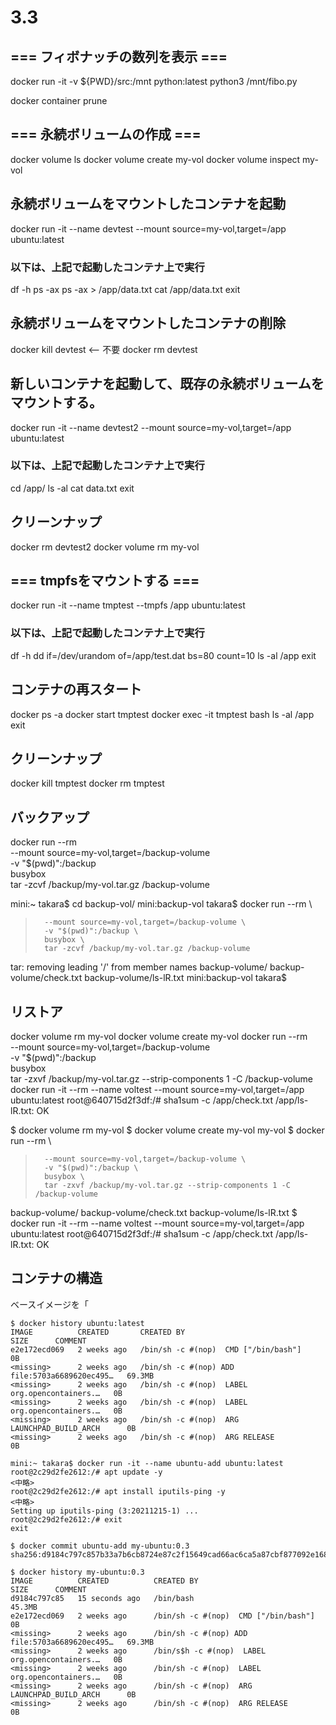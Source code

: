 # 3.3


## === フィボナッチの数列を表示 ===

docker run -it -v ${PWD}/src:/mnt python:latest python3 /mnt/fibo.py

docker container prune


## === 永続ボリュームの作成 ===

docker volume ls
docker volume create my-vol
docker volume inspect my-vol


## 永続ボリュームをマウントしたコンテナを起動

docker run -it --name devtest --mount source=my-vol,target=/app ubuntu:latest


### 以下は、上記で起動したコンテナ上で実行

df -h
ps -ax
ps -ax > /app/data.txt
cat /app/data.txt 
exit


## 永続ボリュームをマウントしたコンテナの削除

docker kill devtest <-- 不要
docker rm devtest


## 新しいコンテナを起動して、既存の永続ボリュームをマウントする。

docker run -it --name devtest2 --mount source=my-vol,target=/app ubuntu:latest


### 以下は、上記で起動したコンテナ上で実行

cd /app/
ls -al
cat data.txt
exit

## クリーンナップ
docker rm devtest2
docker volume rm my-vol



## === tmpfsをマウントする ===
 
docker run -it --name tmptest --tmpfs /app ubuntu:latest


### 以下は、上記で起動したコンテナ上で実行

df -h
dd if=/dev/urandom of=/app/test.dat bs=80 count=10
ls -al /app
exit


## コンテナの再スタート

docker ps -a
docker start tmptest
docker exec -it tmptest bash
ls -al /app
exit

## クリーンナップ

docker kill tmptest
docker rm tmptest


## バックアップ

docker run --rm \
      --mount source=my-vol,target=/backup-volume \
      -v "$(pwd)":/backup \
      busybox \
      tar -zcvf /backup/my-vol.tar.gz /backup-volume


mini:~ takara$ cd backup-vol/
mini:backup-vol takara$ docker run --rm \
>       --mount source=my-vol,target=/backup-volume \
>       -v "$(pwd)":/backup \
>       busybox \
>       tar -zcvf /backup/my-vol.tar.gz /backup-volume
tar: removing leading '/' from member names
backup-volume/
backup-volume/check.txt
backup-volume/ls-lR.txt
mini:backup-vol takara$ 


## リストア
docker volume rm my-vol
docker volume create my-vol
docker run --rm \
      --mount source=my-vol,target=/backup-volume \
      -v "$(pwd)":/backup \
      busybox \
      tar -zxvf /backup/my-vol.tar.gz --strip-components 1 -C /backup-volume
docker run -it --rm --name voltest --mount source=my-vol,target=/app ubuntu:latest
root@640715d2f3df:/# sha1sum -c /app/check.txt
/app/ls-lR.txt: OK


$ docker volume rm my-vol
$ docker volume create my-vol
my-vol
$ docker run --rm \
>       --mount source=my-vol,target=/backup-volume \
>       -v "$(pwd)":/backup \
>       busybox \
>       tar -zxvf /backup/my-vol.tar.gz --strip-components 1 -C /backup-volume
backup-volume/
backup-volume/check.txt
backup-volume/ls-lR.txt
$ docker run -it --rm --name voltest --mount source=my-vol,target=/app ubuntu:latest
root@640715d2f3df:/# sha1sum -c /app/check.txt
/app/ls-lR.txt: OK



## コンテナの構造

ベースイメージを「

~~~
$ docker history ubuntu:latest
IMAGE          CREATED       CREATED BY                                       SIZE      COMMENT
e2e172ecd069   2 weeks ago   /bin/sh -c #(nop)  CMD ["/bin/bash"]             0B        
<missing>      2 weeks ago   /bin/sh -c #(nop) ADD file:5703a6689620ec495…   69.3MB    
<missing>      2 weeks ago   /bin/sh -c #(nop)  LABEL org.opencontainers.…   0B        
<missing>      2 weeks ago   /bin/sh -c #(nop)  LABEL org.opencontainers.…   0B        
<missing>      2 weeks ago   /bin/sh -c #(nop)  ARG LAUNCHPAD_BUILD_ARCH      0B        
<missing>      2 weeks ago   /bin/sh -c #(nop)  ARG RELEASE                   0B        
~~~


~~~
mini:~ takara$ docker run -it --name ubuntu-add ubuntu:latest 
root@2c29d2fe2612:/# apt update -y
<中略>
root@2c29d2fe2612:/# apt install iputils-ping -y
<中略>
Setting up iputils-ping (3:20211215-1) ...
root@2c29d2fe2612:/# exit
exit
~~~

~~~
$ docker commit ubuntu-add my-ubuntu:0.3
sha256:d9184c797c857b33a7b6cb8724e87c2f15649cad66ac6ca5a87cbf877092e168

$ docker history my-ubuntu:0.3
IMAGE          CREATED          CREATED BY                                       SIZE      COMMENT
d9184c797c85   15 seconds ago   /bin/bash                                        45.3MB    
e2e172ecd069   2 weeks ago      /bin/sh -c #(nop)  CMD ["/bin/bash"]             0B        
<missing>      2 weeks ago      /bin/sh -c #(nop) ADD file:5703a6689620ec495…   69.3MB    
<missing>      2 weeks ago      /bin/s$h -c #(nop)  LABEL org.opencontainers.…   0B        
<missing>      2 weeks ago      /bin/sh -c #(nop)  LABEL org.opencontainers.…   0B        
<missing>      2 weeks ago      /bin/sh -c #(nop)  ARG LAUNCHPAD_BUILD_ARCH      0B        
<missing>      2 weeks ago      /bin/sh -c #(nop)  ARG RELEASE                   0B    
~~~